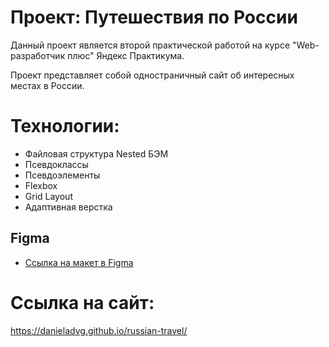 # Проект: Путешествия по России
Данный проект является второй практической работой на курсе "Web-разработчик плюс" Яндекс Практикума.

Проект представляет собой одностраничный сайт об интересных местах в России.

# Технологии:
- Файловая структура Nested БЭМ
- Псевдоклассы
- Псевдоэлементы
- Flexbox
- Grid Layout
- Адаптивная верстка

## Figma

* [Ссылка на макет в Figma](https://www.figma.com/file/5S2WSbEFL6awjVWJ0NWL8Q/Sprint-3_-Russia-_-desktop-mobile?node-id=28503%3A0)

# Ссылка на сайт: 
https://danieladvg.github.io/russian-travel/
